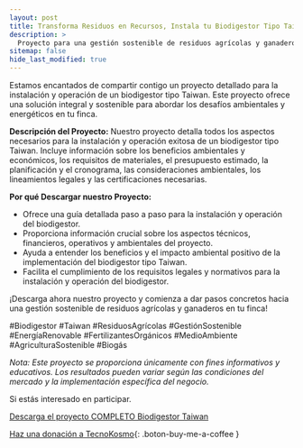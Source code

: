 ```yaml
---
layout: post
title: Transforma Residuos en Recursos, Instala tu Biodigestor Tipo Taiwan
description: >
  Proyecto para una gestión sostenible de residuos agrícolas y ganaderos.
sitemap: false
hide_last_modified: true
---
```


Estamos encantados de compartir contigo un proyecto detallado para la instalación y operación de un biodigestor tipo Taiwan. Este proyecto ofrece una solución integral y sostenible para abordar los desafíos ambientales y energéticos en tu finca.

**Descripción del Proyecto:**
Nuestro proyecto detalla todos los aspectos necesarios para la instalación y operación exitosa de un biodigestor tipo Taiwan. Incluye información sobre los beneficios ambientales y económicos, los requisitos de materiales, el presupuesto estimado, la planificación y el cronograma, las consideraciones ambientales, los lineamientos legales y las certificaciones necesarias.

**Por qué Descargar nuestro Proyecto:**
- Ofrece una guía detallada paso a paso para la instalación y operación del biodigestor.
- Proporciona información crucial sobre los aspectos técnicos, financieros, operativos y ambientales del proyecto.
- Ayuda a entender los beneficios y el impacto ambiental positivo de la implementación del biodigestor tipo Taiwan.
- Facilita el cumplimiento de los requisitos legales y normativos para la instalación y operación del biodigestor.

¡Descarga ahora nuestro proyecto y comienza a dar pasos concretos hacia una gestión sostenible de residuos agrícolas y ganaderos en tu finca!

#Biodigestor #Taiwan #ResiduosAgrícolas #GestiónSostenible #EnergíaRenovable #FertilizantesOrgánicos #MedioAmbiente #AgriculturaSostenible #Biogás

*Nota: Este proyecto se proporciona únicamente con fines informativos y educativos. Los resultados pueden variar según las condiciones del mercado y la implementación específica del negocio.*

Si estás interesado en participar.

[Descarga el proyecto COMPLETO Biodigestor Taiwan](https://www.dropbox.com/scl/fo/ho5hqtxw0rc2nv70975y8/h?rlkey=y15w0a9b0apx4rm35dg5no75h&dl=0)

[Haz una donación a TecnoKosmo](https://www.buymeacoffee.com/nain.taleb){: .boton-buy-me-a-coffee }

<object data="../biodigestorTaiwan.pdf" width="100%" height="600" type='application/pdf'></object>